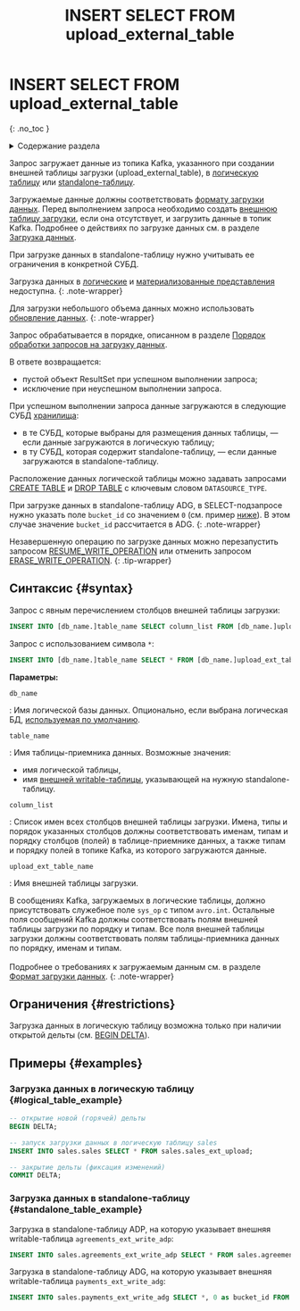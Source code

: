 ﻿---
layout: default
title: INSERT SELECT FROM upload_external_table
nav_order: 37.5
parent: Запросы SQL+
grand_parent: Справочная информация
has_children: false
has_toc: false
---

# INSERT SELECT FROM upload_external_table
{: .no_toc }

<details markdown="block">
  <summary>
    Содержание раздела
  </summary>
  {: .text-delta }
1. TOC
{:toc}
</details>

Запрос загружает данные из топика Kafka, указанного при создании внешней таблицы загрузки (upload_external_table), 
в [логическую таблицу](../../../overview/main_concepts/logical_table/logical_table.md) 
или [standalone-таблицу](../../../overview/main_concepts/standalone_table/standalone_table.md).

Загружаемые данные должны соответствовать [формату загрузки данных](../../upload_format/upload_format.md).
Перед выполнением запроса необходимо создать 
[внешнюю таблицу загрузки](../../../overview/main_concepts/external_table/external_table.md#upload_table),
если она отсутствует, и загрузить данные в топик Kafka. Подробнее о действиях по загрузке данных см. в разделе
[Загрузка данных](../../../working_with_system/data_upload/data_upload.md).

При загрузке данных в standalone-таблицу нужно учитывать ее ограничения в конкретной СУБД.

Загрузка данных в [логические](../../../overview/main_concepts/logical_view/logical_view.md)
и [материализованные представления](../../../overview/main_concepts/materialized_view/materialized_view.md)
недоступна.
{: .note-wrapper}

Для загрузки небольшого объема данных можно использовать 
[обновление данных](../../../working_with_system/data_update/data_update.md).
{: .note-wrapper}

Запрос обрабатывается в порядке, описанном в разделе
[Порядок обработки запросов на загрузку данных](../../../overview/interactions/upload_processing/upload_processing.md).

В ответе возвращается:
*   пустой объект ResultSet при успешном выполнении запроса;
*   исключение при неуспешном выполнении запроса.

При успешном выполнении запроса данные загружаются в следующие СУБД [хранилища](../../../overview/main_concepts/data_storage/data_storage.md):
* в те СУБД, которые выбраны для размещения данных таблицы, — если данные загружаются в логическую таблицу;
* в ту СУБД, которая содержит standalone-таблицу, — если данные загружаются в standalone-таблицу.

Расположение данных логической таблицы можно задавать запросами
[CREATE TABLE](../CREATE_TABLE/CREATE_TABLE.md) и [DROP TABLE](../DROP_TABLE/DROP_TABLE.md) с ключевым словом
`DATASOURCE_TYPE`.

При загрузке данных в standalone-таблицу ADG, в SELECT-подзапросе нужно указать поле `bucket_id` со значением `0` 
(см. пример [ниже](#ex_writable_adg)). В этом случае значение `bucket_id` рассчитается в ADG.
{: .note-wrapper}

Незавершенную операцию по загрузке данных можно перезапустить запросом 
[RESUME_WRITE_OPERATION](../RESUME_WRITE_OPERATION/RESUME_WRITE_OPERATION.md) 
или отменить запросом [ERASE_WRITE_OPERATION](../ERASE_WRITE_OPERATION/ERASE_WRITE_OPERATION.md). 
{: .tip-wrapper}

## Синтаксис {#syntax}

Запрос с явным перечислением столбцов внешней таблицы загрузки:
```sql
INSERT INTO [db_name.]table_name SELECT column_list FROM [db_name.]upload_ext_table_name
```

Запрос с использованием символа `*`:
```sql
INSERT INTO [db_name.]table_name SELECT * FROM [db_name.]upload_ext_table_name
```

**Параметры:**

`db_name`

: Имя логической базы данных. Опционально, если выбрана логическая БД, 
  [используемая по умолчанию](../../../working_with_system/other_features/default_db_set-up/default_db_set-up.md).

`table_name`

: Имя таблицы-приемника данных. Возможные значения:
  * имя логической таблицы,
  * имя [внешней writable-таблицы](../../../overview/main_concepts/external_table/external_table.md#writable_table), 
    указывающей на нужную standalone-таблицу.

`column_list`

: Список имен всех столбцов внешней таблицы загрузки. 
  Имена, типы и порядок указанных столбцов должны соответствовать именам, типам и порядку столбцов (полей) 
  в таблице-приемнике данных, а также типам и порядку полей в топике Kafka, из которого загружаются данные.

`upload_ext_table_name`

: Имя внешней таблицы загрузки.

В сообщениях Kafka, загружаемых в логические таблицы, должно присутствовать служебное поле `sys_op` с типом `avro.int`. 
Остальные поля сообщений Kafka должны соответствовать полям внешней таблицы загрузки по порядку и типам. 
Все поля внешней таблицы загрузки должны соответствовать полям таблицы-приемника данных по порядку, именам и типам.
<br><br>Подробнее о требованиях к загружаемым данным см. в разделе [Формат загрузки данных](../../upload_format/upload_format.md).
{: .note-wrapper}


## Ограничения {#restrictions}

Загрузка данных в логическую таблицу возможна только при наличии открытой дельты (см. [BEGIN DELTA](../BEGIN_DELTA/BEGIN_DELTA.md)).

## Примеры {#examples}

### Загрузка данных в логическую таблицу {#logical_table_example}

```sql
-- открытие новой (горячей) дельты
BEGIN DELTA;

-- запуск загрузки данных в логическую таблицу sales
INSERT INTO sales.sales SELECT * FROM sales.sales_ext_upload;

-- закрытие дельты (фиксация изменений)
COMMIT DELTA;
```

### Загрузка данных в standalone-таблицу {#standalone_table_example}

Загрузка в standalone-таблицу ADP, на которую указывает внешняя writable-таблица `agreements_ext_write_adp`:

```sql
INSERT INTO sales.agreements_ext_write_adp SELECT * FROM sales.agreements_ext_upload;
```

<a id="ex_writable_adg"></a>
Загрузка в standalone-таблицу ADG, на которую указывает внешняя writable-таблица `payments_ext_write_adg`:

```sql
INSERT INTO sales.payments_ext_write_adg SELECT *, 0 as bucket_id FROM sales.payments_ext_upload;
```